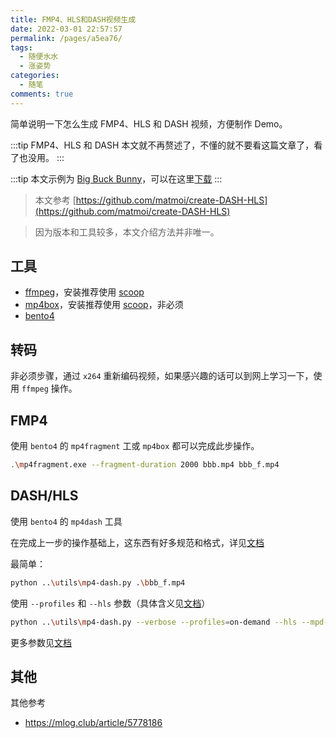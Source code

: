 ```yaml
---
title: FMP4、HLS和DASH视频生成
date: 2022-03-01 22:57:57
permalink: /pages/a5ea76/
tags:
  - 随便水水
  - 涨姿势
categories:
  - 随笔
comments: true
---
```


简单说明一下怎么生成 FMP4、HLS 和 DASH 视频，方便制作 Demo。

<!-- more -->

:::tip
FMP4、HLS 和 DASH 本文就不再赘述了，不懂的就不要看这篇文章了，看了也没用。
:::

:::tip
本文示例为 [Big Buck Bunny](https://peach.blender.org/)，可以在这里[下载](http://bbb3d.renderfarming.net/download.html)
:::

> 本文参考 [https://github.com/matmoi/create-DASH-HLS](https://github.com/matmoi/create-DASH-HLS)

> 因为版本和工具较多，本文介绍方法并非唯一。

## 工具

- [ffmpeg](https://ffmpeg.org/)，安装推荐使用 [scoop](./02090.用Scoop安装一些实用工具.md)
- [mp4box](https://github.com/gpac/gpac)，安装推荐使用 [scoop](./02090.用Scoop安装一些实用工具.md)，非必须
- [bento4](https://www.bento4.com/downloads/)

## 转码

非必须步骤，通过 `x264` 重新编码视频，如果感兴趣的话可以到网上学习一下，使用 `ffmpeg` 操作。

## FMP4

使用 `bento4` 的 `mp4fragment` 工或 `mp4box` 都可以完成此步操作。

```bash
.\mp4fragment.exe --fragment-duration 2000 bbb.mp4 bbb_f.mp4
```

## DASH/HLS

使用 `bento4` 的 `mp4dash` 工具

在完成上一步的操作基础上，这东西有好多规范和格式，详见[文档](https://www.bento4.com/developers/dash/)

最简单：

```bash
python ..\utils\mp4-dash.py .\bbb_f.mp4
```

使用 `--profiles` 和 `--hls` 参数（具体含义见[文档](https://www.bento4.com/developers/dash/)）

```bash
python ..\utils\mp4-dash.py --verbose --profiles=on-demand --hls --mpd-name bbb.mpd .\bbb_f.mp4
```

更多参数见[文档](https://www.bento4.com/developers/dash/)

## 其他

其他参考

- https://mlog.club/article/5778186